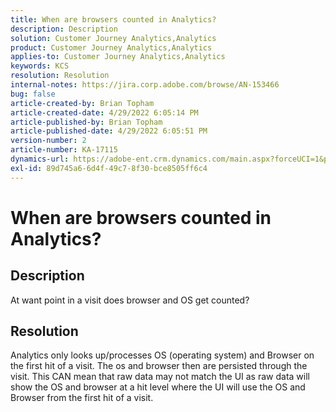 ```yaml
---
title: When are browsers counted in Analytics?
description: Description
solution: Customer Journey Analytics,Analytics
product: Customer Journey Analytics,Analytics
applies-to: Customer Journey Analytics,Analytics
keywords: KCS
resolution: Resolution
internal-notes: https://jira.corp.adobe.com/browse/AN-153466
bug: false
article-created-by: Brian Topham
article-created-date: 4/29/2022 6:05:14 PM
article-published-by: Brian Topham
article-published-date: 4/29/2022 6:05:51 PM
version-number: 2
article-number: KA-17115
dynamics-url: https://adobe-ent.crm.dynamics.com/main.aspx?forceUCI=1&pagetype=entityrecord&etn=knowledgearticle&id=fa54a4e6-e6c7-ec11-a7b6-0022480a10ee
exl-id: 89d745a6-6d4f-49c7-8f30-bce8505ff6c4
---
```

# When are browsers counted in Analytics?

## Description


At want point in a visit does browser and OS get counted?


## Resolution


Analytics only looks up/processes OS (operating system) and Browser on the first hit of a visit. The os and browser then are persisted through the visit. This CAN mean that raw data may not match the UI as raw data will show the OS and browser at a hit level where the UI will use the OS and Browser from the first hit of a visit.
